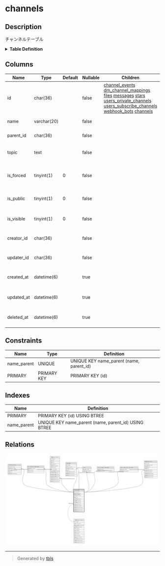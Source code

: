 # channels

## Description

チャンネルテーブル

<details>
<summary><strong>Table Definition</strong></summary>

```sql
CREATE TABLE `channels` (
  `id` char(36) NOT NULL,
  `name` varchar(20) NOT NULL,
  `parent_id` char(36) NOT NULL,
  `topic` text CHARACTER SET utf8mb4 COLLATE utf8mb4_bin NOT NULL,
  `is_forced` tinyint(1) NOT NULL DEFAULT '0',
  `is_public` tinyint(1) NOT NULL DEFAULT '0',
  `is_visible` tinyint(1) NOT NULL DEFAULT '0',
  `creator_id` char(36) NOT NULL,
  `updater_id` char(36) NOT NULL,
  `created_at` datetime(6) DEFAULT NULL,
  `updated_at` datetime(6) DEFAULT NULL,
  `deleted_at` datetime(6) DEFAULT NULL,
  PRIMARY KEY (`id`),
  UNIQUE KEY `name_parent` (`name`,`parent_id`)
) ENGINE=InnoDB DEFAULT CHARSET=utf8mb4
```

</details>

## Columns

| Name | Type | Default | Nullable | Children | Parents | Comment |
| ---- | ---- | ------- | -------- | -------- | ------- | ------- |
| id | char(36) |  | false | [channel_events](channel_events.md) [dm_channel_mappings](dm_channel_mappings.md) [files](files.md) [messages](messages.md) [stars](stars.md) [users_private_channels](users_private_channels.md) [users_subscribe_channels](users_subscribe_channels.md) [webhook_bots](webhook_bots.md) [channels](channels.md) |  | チャンネルUUID |
| name | varchar(20) |  | false |  |  | チャンネル名 |
| parent_id | char(36) |  | false |  | [channels](channels.md) | 親チャンネルUUID |
| topic | text |  | false |  |  | チャンネルトピック |
| is_forced | tinyint(1) | 0 | false |  |  | 強制通知チャンネルかどうか |
| is_public | tinyint(1) | 0 | false |  |  | 公開チャンネルかどうか |
| is_visible | tinyint(1) | 0 | false |  |  | 可視チャンネルかどうか |
| creator_id | char(36) |  | false |  | [users](users.md) | チャンネル作成者UUID |
| updater_id | char(36) |  | false |  | [users](users.md) | チャンネル更新者UUID |
| created_at | datetime(6) |  | true |  |  | チャンネル作成日時 |
| updated_at | datetime(6) |  | true |  |  | チャンネル更新日時 |
| deleted_at | datetime(6) |  | true |  |  | チャンネル削除日時 |

## Constraints

| Name | Type | Definition |
| ---- | ---- | ---------- |
| name_parent | UNIQUE | UNIQUE KEY name_parent (name, parent_id) |
| PRIMARY | PRIMARY KEY | PRIMARY KEY (id) |

## Indexes

| Name | Definition |
| ---- | ---------- |
| PRIMARY | PRIMARY KEY (id) USING BTREE |
| name_parent | UNIQUE KEY name_parent (name, parent_id) USING BTREE |

## Relations

![er](channels.svg)

---

> Generated by [tbls](https://github.com/k1LoW/tbls)
